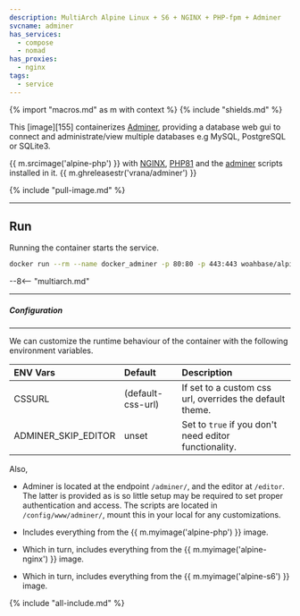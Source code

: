 ```yaml
---
description: MultiArch Alpine Linux + S6 + NGINX + PHP-fpm + Adminer
svcname: adminer
has_services:
  - compose
  - nomad
has_proxies:
  - nginx
tags:
  - service
---
```


{% import "macros.md" as m with context %}
{% include "shields.md" %}

This [image][155] containerizes [Adminer][3], providing a database web gui to
connect and administrate/view multiple databases e.g MySQL, PostgreSQL or
SQLite3.

{{ m.srcimage('alpine-php') }} with [NGINX][1], [PHP81][2] and the
[adminer][4] scripts installed in it. {{ m.ghreleasestr('vrana/adminer') }}

{% include "pull-image.md" %}

---
Run
---

Running the container starts the service.

``` sh
docker run --rm --name docker_adminer -p 80:80 -p 443:443 woahbase/alpine-adminer
```

--8<-- "multiarch.md"

---
##### Configuration
---

We can customize the runtime behaviour of the container with the
following environment variables.

| ENV Vars            | Default           | Description
| :---                | :---              | :---
| CSSURL              | (default-css-url) | If set to a custom css url, overrides the default theme.
| ADMINER_SKIP_EDITOR | unset             | Set to `true` if you don't need editor functionality.

Also,

* Adminer is located at the endpoint `/adminer/`, and the editor
  at `/editor`.  The latter is provided as is so little setup may
  be required to set proper authentication and access. The scripts
  are located in `/config/www/adminer/`, mount this in your local
  for any customizations.

* Includes everything from the {{ m.myimage('alpine-php') }} image.

* Which in turn, includes everything from the {{ m.myimage('alpine-nginx') }} image.

* Which in turn, includes everything from the {{ m.myimage('alpine-s6') }} image.

[1]: https://nginx.org
[2]: http://php.net/
[3]: https://www.adminer.org/
[4]: https://github.com/vrana/adminer/releases/latest
[5]: https://github.com/adminerevo/adminerevo/releases/latest
[6]: https://github.com/TimWolla/docker-adminer

{% include "all-include.md" %}
